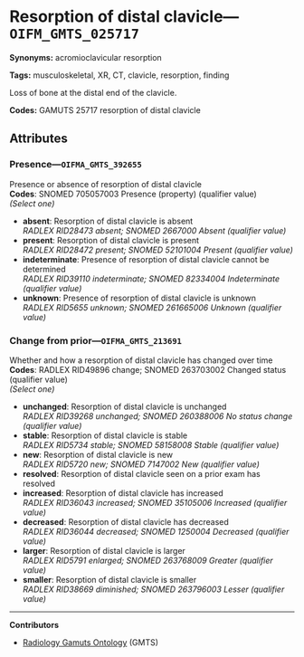 # Resorption of distal clavicle—`OIFM_GMTS_025717`

**Synonyms:** acromioclavicular resorption

**Tags:** musculoskeletal, XR, CT, clavicle, resorption, finding

Loss of bone at the distal end of the clavicle.

**Codes:** GAMUTS 25717 resorption of distal clavicle

## Attributes

### Presence—`OIFMA_GMTS_392655`

Presence or absence of resorption of distal clavicle  
**Codes**: SNOMED 705057003 Presence (property) (qualifier value)  
*(Select one)*

- **absent**: Resorption of distal clavicle is absent  
_RADLEX RID28473 absent; SNOMED 2667000 Absent (qualifier value)_
- **present**: Resorption of distal clavicle is present  
_RADLEX RID28472 present; SNOMED 52101004 Present (qualifier value)_
- **indeterminate**: Presence of resorption of distal clavicle cannot be determined  
_RADLEX RID39110 indeterminate; SNOMED 82334004 Indeterminate (qualifier value)_
- **unknown**: Presence of resorption of distal clavicle is unknown  
_RADLEX RID5655 unknown; SNOMED 261665006 Unknown (qualifier value)_

### Change from prior—`OIFMA_GMTS_213691`

Whether and how a resorption of distal clavicle has changed over time  
**Codes**: RADLEX RID49896 change; SNOMED 263703002 Changed status (qualifier value)  
*(Select one)*

- **unchanged**: Resorption of distal clavicle is unchanged  
_RADLEX RID39268 unchanged; SNOMED 260388006 No status change (qualifier value)_
- **stable**: Resorption of distal clavicle is stable  
_RADLEX RID5734 stable; SNOMED 58158008 Stable (qualifier value)_
- **new**: Resorption of distal clavicle is new  
_RADLEX RID5720 new; SNOMED 7147002 New (qualifier value)_
- **resolved**: Resorption of distal clavicle seen on a prior exam has resolved  
- **increased**: Resorption of distal clavicle has increased  
_RADLEX RID36043 increased; SNOMED 35105006 Increased (qualifier value)_
- **decreased**: Resorption of distal clavicle has decreased  
_RADLEX RID36044 decreased; SNOMED 1250004 Decreased (qualifier value)_
- **larger**: Resorption of distal clavicle is larger  
_RADLEX RID5791 enlarged; SNOMED 263768009 Greater (qualifier value)_
- **smaller**: Resorption of distal clavicle is smaller  
_RADLEX RID38669 diminished; SNOMED 263796003 Lesser (qualifier value)_

---

**Contributors**

- [Radiology Gamuts Ontology](https://gamuts.net/) (GMTS)